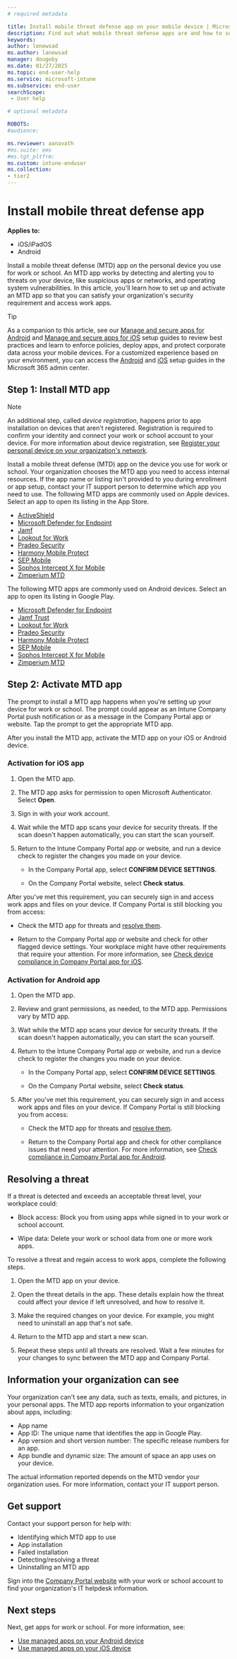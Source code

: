 ```yaml
---
# required metadata

title: Install mobile threat defense app on your mobile device | Microsoft Intune
description: Find out what mobile threat defense apps are and how to set one up to meet work or school requirements.
keywords:
author: lenewsad
ms.author: lanewsad
manager: dougeby
ms.date: 01/27/2025
ms.topic: end-user-help
ms.service: microsoft-intune
ms.subservice: end-user
searchScope:
 - User help

# optional metadata

ROBOTS:
#audience:

ms.reviewer: aanavath
#ms.suite: ems
#ms.tgt_pltfrm:
ms.custom: intune-enduser
ms.collection:
- tier2
---
```


  # Install mobile threat defense app  

**Applies to:**
* iOS/iPadOS
* Android

Install a mobile threat defense (MTD) app on the personal device you use for work or school. An MTD app works by detecting and alerting you to threats on your device, like suspicious apps or networks, and operating system vulnerabilities. In this article, you'll learn how to set up and activate an MTD app so that you can satisfy your organization's security requirement and access work apps.    

> [!TIP]
> As a companion to this article, see our [Manage and secure apps for Android](https://go.microsoft.com/fwlink/?linkid=2309502) and [Manage and secure apps for iOS](https://go.microsoft.com/fwlink/?linkid=2309702) setup guides to review best practices and learn to enforce policies, deploy apps, and protect corporate data across your mobile devices. For a customized experience based on your environment, you can access the [Android](https://go.microsoft.com/fwlink/?linkid=2309503) and [iOS](https://go.microsoft.com/fwlink/?linkid=2309604) setup guides in the Microsoft 365 admin center.  

## Step 1: Install MTD app    

>[!NOTE]
> An additional step, called *device registration*, happens prior to app installation on devices that aren't registered. Registration is required to confirm your identity and connect your work or school account to your device. For more information about device registration, see [Register your personal device on your organization's network](/azure/active-directory/user-help/user-help-register-device-on-network).  

Install a mobile threat defense (MTD) app on the device you use for work or school. Your organization chooses the MTD app you need to access internal resources. If the app name or listing isn't provided to you during enrollment or app setup, contact your IT support person to determine which app you need to use. The following MTD apps are commonly used on Apple devices. Select an app to open its listing in the App Store.   

* [ActiveShield](https://apps.apple.com/app/activeshield/id980234260)
* [Microsoft Defender for Endpoint](https://apps.apple.com/app/microsoft-defender-atp/id1526737990)
* [Jamf](https://apps.apple.com)
* [Lookout for Work](https://apps.apple.com/app/lookout-for-work/id997193468)
* [Pradeo Security](https://apps.apple.com)
* [Harmony Mobile Protect](https://apps.apple.com/app/sandblast-mobile-protect/id1006390797)
* [SEP Mobile](https://apps.apple.com/app/sep-mobile/id695620821)
* [Sophos Intercept X for Mobile](https://apps.apple.com/app/sophos-mobile-security/id1086924662)
* [Zimperium MTD](https://apps.apple.com/app/zimperium-zips/id1030924459)  

The following MTD apps are commonly used on Android devices. Select an app to open its listing in Google Play.  

* [Microsoft Defender for Endpoint](https://play.google.com/store/apps/details?id=com.microsoft.scmx)
* [Jamf Trust](https://play.google.com/store/apps/details?id=com.wandera.android)
* [Lookout for Work](https://play.google.com/store/apps/details?id=com.lookout.enterprise&hl)
* [Pradeo Security](https://play.google.com/store/apps/details?id=net.pradeo.service)
* [Harmony Mobile Protect](https://play.google.com/store/apps/details?id=com.lacoon.security.fox)
* [SEP Mobile](https://play.google.com/store/apps/details?id=com.skycure.skycure)
* [Sophos Intercept X for Mobile](https://play.google.com/store/apps/details?id=com.sophos.smsec)
* [Zimperium MTD](https://play.google.com/store/apps/details?id=com.zimperium.zips)

## Step 2: Activate MTD app 
The prompt to install a MTD app happens when you're setting up your device for work or school. The prompt could appear as an Intune Company Portal push notification or as a message in the Company Portal app or website. Tap the prompt to get the appropriate MTD app. 

After you install the MTD app, activate the MTD app on your iOS or Android device.   

### Activation for iOS app  
1. Open the MTD app.  

2. The MTD app asks for permission to open Microsoft Authenticator. Select **Open**. 

3. Sign in with your work account.   

4. Wait while the MTD app scans your device for security threats. If the scan doesn't happen automatically, you can start the scan yourself.  

5. Return to the Intune Company Portal app or website, and run a device check to register the changes you made on your device.    

    * In the Company Portal app, select **CONFIRM DEVICE SETTINGS**.  

    * On the Company Portal website, select **Check status**.  

 After you've met this requirement, you can securely sign in and access work apps and files on your device. If Company Portal is still blocking you from access:  

* Check the MTD app for threats and [resolve them](#resolving-a-threat).  

 * Return to the Company Portal app or website and check for other flagged device settings. Your workplace might have other requirements that require your attention. For more information, see [Check device compliance in Company Portal app for iOS](sync-your-device-manually-ios.md).  

### Activation for Android app  

1. Open the MTD app.    

2. Review and grant permissions, as needed, to the MTD app. Permissions vary by MTD app.  

3. Wait while the MTD app scans your device for security threats. If the scan doesn't happen automatically, you can start the scan yourself.  

4. Return to the Intune Company Portal app or website, and run a device check to register the changes you made on your device.   

    * In the Company Portal app, select **CONFIRM DEVICE SETTINGS**.  

    * On the Company Portal website, select **Check status**.  

5. After you've met this requirement, you can securely sign in and access work apps and files on your device. If Company Portal is still blocking you from access:   

    * Check the MTD app for threats and [resolve them](#resolving-a-threat).  

    * Return to the Company Portal app and check for other compliance issues that need your attention. For more information, see [Check compliance in Company Portal app for Android](check-compliance-on-your-device-android.md).  

## Resolving a threat
If a threat is detected and exceeds an acceptable threat level, your workplace could: 
   
* Block access: Block you from using apps while signed in to your work or school account.  

* Wipe data: Delete your work or school data from one or more work apps.  

To resolve a threat and regain access to work apps, complete the following steps.      

1. Open the MTD app on your device.     

2. Open the threat details in the app. These details explain how the threat could affect your device if left unresolved, and how to resolve it.  

3. Make the required changes on your device. For example, you might need to uninstall an app that's not safe.  

4. Return to the MTD app and start a new scan.  

5. Repeat these steps until all threats are resolved. Wait a few minutes for your changes to sync between the MTD app and Company Portal.       

## Information your organization can see   

Your organization can't see any data, such as texts, emails, and pictures, in your personal apps. The MTD app reports information to your organization about apps, including:  

* App name  
* App ID: The unique name that identifies the app in Google Play.  
* App version and short version number: The specific release numbers for an app.  
* App bundle and dynamic size: The amount of space an app uses on your device. 

The actual information reported depends on the MTD vendor your organization uses. For more information, contact your IT support person.  

## Get support
Contact your support person for help with:  

* Identifying which MTD app to use  
* App installation  
* Failed installation  
* Detecting/resolving a threat  
* Uninstalling an MTD app   

Sign into the [Company Portal website](https://go.microsoft.com/fwlink/?linkid=2010980) with your work or school account to find your organization's IT helpdesk information.  

## Next steps  

Next, get apps for work or school. For more information, see:      

* [Use managed apps on your Android device](use-managed-apps-on-your-device-android.md)
* [Use managed apps on your iOS device](use-managed-apps-on-your-device-ios.md)  

